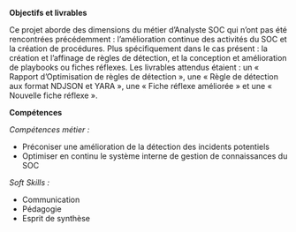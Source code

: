 **Objectifs et livrables**

Ce projet aborde des dimensions du métier d’Analyste SOC qui n’ont pas été rencontrées précédemment : l’amélioration continue des activités du SOC et la création de procédures. Plus spécifiquement dans le cas présent : la création et l’affinage de règles de détection, et la conception et amélioration de playbooks ou fiches réflexes.
Les livrables attendus étaient : un « Rapport d’Optimisation de règles de détection », une « Règle de détection aux format NDJSON et YARA », une « Fiche réflexe améliorée » et une « Nouvelle fiche réflexe ».

**Compétences**

*Compétences métier :*

- Préconiser une amélioration de la détection des incidents potentiels
- Optimiser en continu le système interne de gestion de connaissances du SOC

*Soft Skills :*

- Communication
- Pédagogie
- Esprit de synthèse
